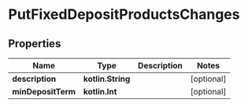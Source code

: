 
# PutFixedDepositProductsChanges

## Properties
| Name | Type | Description | Notes |
| ------------ | ------------- | ------------- | ------------- |
| **description** | **kotlin.String** |  |  [optional] |
| **minDepositTerm** | **kotlin.Int** |  |  [optional] |



